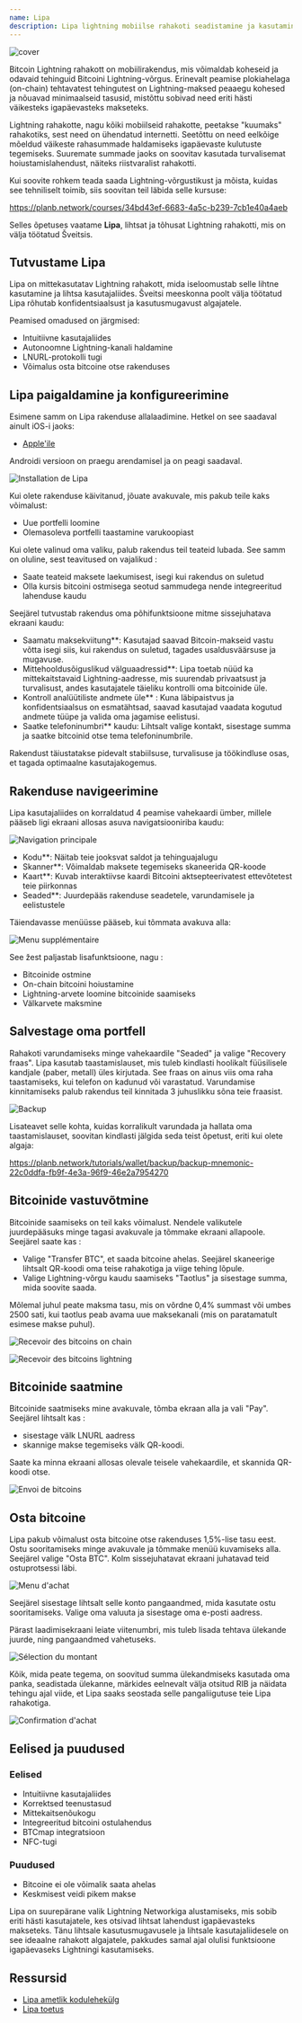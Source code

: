 ```yaml
---
name: Lipa
description: Lipa lightning mobiilse rahakoti seadistamine ja kasutamine
---
```

![cover](assets/cover.webp)

Bitcoin Lightning rahakott on mobiilirakendus, mis võimaldab koheseid ja odavaid tehinguid Bitcoini Lightning-võrgus. Erinevalt peamise plokiahelaga (on-chain) tehtavatest tehingutest on Lightning-maksed peaaegu kohesed ja nõuavad minimaalseid tasusid, mistõttu sobivad need eriti hästi väikesteks igapäevasteks makseteks.

Lightning rahakotte, nagu kõiki mobiilseid rahakotte, peetakse "kuumaks" rahakotiks, sest need on ühendatud internetti. Seetõttu on need eelkõige mõeldud väikeste rahasummade haldamiseks igapäevaste kulutuste tegemiseks. Suuremate summade jaoks on soovitav kasutada turvalisemat hoiustamislahendust, näiteks riistvaralist rahakotti.

Kui soovite rohkem teada saada Lightning-võrgustikust ja mõista, kuidas see tehniliselt toimib, siis soovitan teil läbida selle kursuse:

https://planb.network/courses/34bd43ef-6683-4a5c-b239-7cb1e40a4aeb

Selles õpetuses vaatame **Lipa**, lihtsat ja tõhusat Lightning rahakotti, mis on välja töötatud Šveitsis.

## Tutvustame Lipa

Lipa on mittekasutatav Lightning rahakott, mida iseloomustab selle lihtne kasutamine ja lihtsa kasutajaliides. Šveitsi meeskonna poolt välja töötatud Lipa rõhutab konfidentsiaalsust ja kasutusmugavust algajatele.

Peamised omadused on järgmised:


- Intuitiivne kasutajaliides
- Autonoomne Lightning-kanali haldamine
- LNURL-protokolli tugi
- Võimalus osta bitcoine otse rakenduses

## Lipa paigaldamine ja konfigureerimine

Esimene samm on Lipa rakenduse allalaadimine. Hetkel on see saadaval ainult iOS-i jaoks:


- [Apple'ile](https://apps.apple.com/app/lipa-bitcoin-lightning/id1602180066)

Androidi versioon on praegu arendamisel ja on peagi saadaval.

![Installation de Lipa](assets/fr/01.webp)

Kui olete rakenduse käivitanud, jõuate avakuvale, mis pakub teile kaks võimalust:


- Uue portfelli loomine
- Olemasoleva portfelli taastamine varukoopiast

Kui olete valinud oma valiku, palub rakendus teil teateid lubada. See samm on oluline, sest teavitused on vajalikud :


- Saate teateid maksete laekumisest, isegi kui rakendus on suletud
- Olla kursis bitcoini ostmisega seotud sammudega nende integreeritud lahenduse kaudu

Seejärel tutvustab rakendus oma põhifunktsioone mitme sissejuhatava ekraani kaudu:


- Saamatu maksekviitung**: Kasutajad saavad Bitcoin-makseid vastu võtta isegi siis, kui rakendus on suletud, tagades usaldusväärsuse ja mugavuse.
- Mittehooldusõiguslikud välguaadressid**: Lipa toetab nüüd ka mittekaitstavaid Lightning-aadresse, mis suurendab privaatsust ja turvalisust, andes kasutajatele täieliku kontrolli oma bitcoinide üle.
- Kontroll analüütiliste andmete üle** : Kuna läbipaistvus ja konfidentsiaalsus on esmatähtsad, saavad kasutajad vaadata kogutud andmete tüüpe ja valida oma jagamise eelistusi.
- Saatke telefoninumbri** kaudu: Lihtsalt valige kontakt, sisestage summa ja saatke bitcoinid otse tema telefoninumbrile.

Rakendust täiustatakse pidevalt stabiilsuse, turvalisuse ja töökindluse osas, et tagada optimaalne kasutajakogemus.

## Rakenduse navigeerimine

Lipa kasutajaliides on korraldatud 4 peamise vahekaardi ümber, millele pääseb ligi ekraani allosas asuva navigatsiooniriba kaudu:

![Navigation principale](assets/fr/02.webp)


- Kodu**: Näitab teie jooksvat saldot ja tehinguajalugu
- Skanner**: Võimaldab maksete tegemiseks skaneerida QR-koode
- Kaart**: Kuvab interaktiivse kaardi Bitcoini aktsepteerivatest ettevõtetest teie piirkonnas
- Seaded**: Juurdepääs rakenduse seadetele, varundamisele ja eelistustele

Täiendavasse menüüsse pääseb, kui tõmmata avakuva alla:

![Menu supplémentaire](assets/fr/03.webp)

See žest paljastab lisafunktsioone, nagu :


- Bitcoinide ostmine
- On-chain bitcoini hoiustamine
- Lightning-arvete loomine bitcoinide saamiseks
- Välkarvete maksmine

## Salvestage oma portfell

Rahakoti varundamiseks minge vahekaardile "Seaded" ja valige "Recovery fraas". Lipa kasutab taastamislauset, mis tuleb kindlasti hoolikalt füüsilisele kandjale (paber, metall) üles kirjutada. See fraas on ainus viis oma raha taastamiseks, kui telefon on kadunud või varastatud. Varundamise kinnitamiseks palub rakendus teil kinnitada 3 juhuslikku sõna teie fraasist.

![Backup](assets/fr/04.webp)

Lisateavet selle kohta, kuidas korralikult varundada ja hallata oma taastamislauset, soovitan kindlasti jälgida seda teist õpetust, eriti kui olete algaja:

https://planb.network/tutorials/wallet/backup/backup-mnemonic-22c0ddfa-fb9f-4e3a-96f9-46e2a7954270

## Bitcoinide vastuvõtmine

Bitcoinide saamiseks on teil kaks võimalust. Nendele valikutele juurdepääsuks minge tagasi avakuvale ja tõmmake ekraani allapoole. Seejärel saate kas :


- Valige "Transfer BTC", et saada bitcoine ahelas. Seejärel skaneerige lihtsalt QR-koodi oma teise rahakotiga ja viige tehing lõpule.
- Valige Lightning-võrgu kaudu saamiseks "Taotlus" ja sisestage summa, mida soovite saada.

Mõlemal juhul peate maksma tasu, mis on võrdne 0,4% summast või umbes 2500 sati, kui taotlus peab avama uue maksekanali (mis on paratamatult esimese makse puhul).

![Recevoir des bitcoins on chain](assets/fr/05.webp)

![Recevoir des bitcoins lightning](assets/fr/06.webp)

## Bitcoinide saatmine

Bitcoinide saatmiseks mine avakuvale, tõmba ekraan alla ja vali "Pay". Seejärel lihtsalt kas :


- sisestage välk LNURL aadress
- skannige makse tegemiseks välk QR-koodi.

Saate ka minna ekraani allosas olevale teisele vahekaardile, et skannida QR-koodi otse.

![Envoi de bitcoins](assets/fr/07.webp)

## Osta bitcoine

Lipa pakub võimalust osta bitcoine otse rakenduses 1,5%-lise tasu eest. Ostu sooritamiseks minge avakuvale ja tõmmake menüü kuvamiseks alla. Seejärel valige "Osta BTC". Kolm sissejuhatavat ekraani juhatavad teid ostuprotsessi läbi.

![Menu d'achat](assets/fr/08.webp)

Seejärel sisestage lihtsalt selle konto pangaandmed, mida kasutate ostu sooritamiseks. Valige oma valuuta ja sisestage oma e-posti aadress.

Pärast laadimisekraani leiate viitenumbri, mis tuleb lisada tehtava ülekande juurde, ning pangaandmed vahetuseks.

![Sélection du montant](assets/fr/09.webp)

Kõik, mida peate tegema, on soovitud summa ülekandmiseks kasutada oma panka, seadistada ülekanne, märkides eelnevalt välja otsitud RIB ja näidata tehingu ajal viide, et Lipa saaks seostada selle pangaliigutuse teie Lipa rahakotiga.

![Confirmation d'achat](assets/fr/10.webp)

## Eelised ja puudused

### Eelised


- Intuitiivne kasutajaliides
- Korrektsed teenustasud
- Mittekaitsenõukogu
- Integreeritud bitcoini ostulahendus
- BTCmap integratsioon
- NFC-tugi

### Puudused


- Bitcoine ei ole võimalik saata ahelas
- Keskmisest veidi pikem makse

Lipa on suurepärane valik Lightning Networkiga alustamiseks, mis sobib eriti hästi kasutajatele, kes otsivad lihtsat lahendust igapäevasteks makseteks. Tänu lihtsale kasutusmugavusele ja lihtsale kasutajaliidesele on see ideaalne rahakott algajatele, pakkudes samal ajal olulisi funktsioone igapäevaseks Lightningi kasutamiseks.

## Ressursid


- [Lipa ametlik kodulehekülg](https://lipa.swiss/)
- [Lipa toetus](https://getlipa.atlassian.net/servicedesk/customer/portal/1)